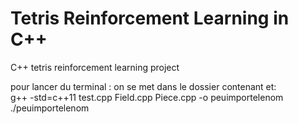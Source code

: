# Tetris Reinforcement Learning in C++

C++ tetris reinforcement learning project

pour lancer du terminal : on se met dans le dossier  contenant et:  
g++ -std=c++11 test.cpp Field.cpp Piece.cpp -o peuimportelenom
./peuimportelenom

